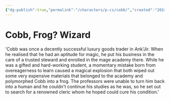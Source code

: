 ```yaml
---
{"dg-publish":true,"permalink":"/characters/p-cs/cobb/","created":"2024-11-25T18:56:06.707-08:00","updated":"2024-12-07T09:38:59.000-08:00"}
---
```



# Cobb, Frog? Wizard
'Cobb was once a decently successful luxury goods trader in Ank'Jir. When he realised that he had an aptitude for magic, he put his business in the care of a trusted steward and enrolled in the mage academy there. While he was a gifted and hard-working student, a momentary mistake born from overeagerness to learn caused a magical explosion that both wiped out some very expensive materials that belonged to the academy and polymorphed Cobb into a frog. The professors were unable to turn him back into a human and he couldn't continue his studies as he was, so he set out to search for a renowned cleric whom he hoped could cure his condition.'